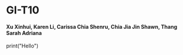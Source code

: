 # GI-T10
#### Xu Xinhui, Karen Li, Carissa Chia Shenru, Chia Jia Jin Shawn, Thang Sarah Adriana
print("Hello")
